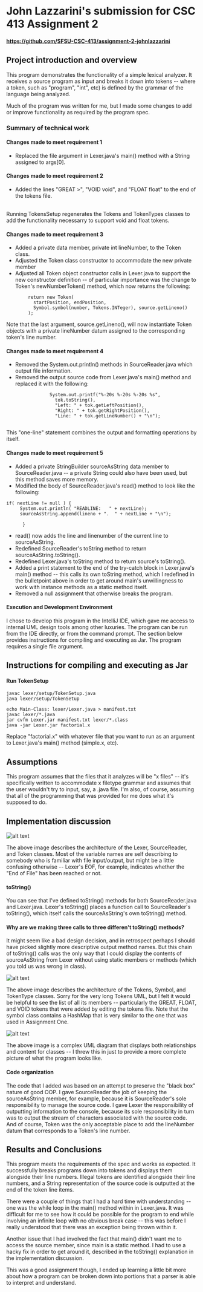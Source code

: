 # ﻿John Lazzarini's submission for CSC 413 Assignment 2
#### https://github.com/SFSU-CSC-413/assignment-2-johnlazzarini
## Project introduction and overview
This program demonstrates the functionality of a simple lexical analyzer.  It receives a source program as
input and breaks it down into tokens -- where a token, such as "program", "int", etc) is defined
by the grammar of the language being analyzed.

Much of the program was written for me, but I made some changes to add or improve functionality as required by the program spec.

### Summary of technical work

#### Changes made to meet requirement 1
- Replaced the file argument in Lexer.java's main() method with a String assigned to args[0].

#### Changes made to meet requirement 2

- Added the lines "GREAT >", "VOID void", and "FLOAT float" to the end of the tokens file.

<br>Running TokensSetup regenerates the Tokens and TokenTypes classes to add the functionality necessarry to support void and float tokens.

#### Changes made to meet requirement 3

- Added a private data member, private int lineNumber, to the Token class.
- Adjusted the Token class constructor to accommodate the new private member
- Adjusted all Token object constructor calls in Lexer.java to support the new constructor
definition -- of particular importance was the change to Token's newNumberToken() method, which now
returns the following: 
````
        return new Token(
          startPosition, endPosition,
          Symbol.symbol(number, Tokens.INTeger), source.getLineno()
        );
````
Note that the last argument, source.getLineno(), will now instantiate Token objects with
a private lineNumber datum assigned to the corresponding token's line number.

#### Changes made to meet requirement 4

- Removed the System.out.println() methods in SourceReader.java which output file information.
- Removed the output source code from Lexer.java's main() method and replaced it with
the following:

````
                System.out.printf("%-20s %-20s %-20s %s",
                  tok.toString(),
                  "Left: " + tok.getLeftPosition(),
                  "Right: " + tok.getRightPosition(),
                  "Line: " + tok.getLineNumber() + "\n");
                      
````
This "one-line" statement combines the output and formatting operations by itself.

#### Changes made to meet requirement 5
- Added a private StringBuilder sourceAsString data member to SourceReader.java -- a private String
could also have been used, but this method saves more memory.
- Modified the body of SourceReader.java's read() method to look like the following: 

````
if( nextLine != null ) {
     System.out.println( "READLINE:   " + nextLine);
     sourceAsString.append(lineno + ".  " + nextLine + "\n");

      } 
````

- read() now adds the line and linenumber of the current line to sourceAsString.
- Redefined SourceReader's toString method to return sourceAsString.toString().
- Redefined Lexer.java's toString method to return source's toString().
- Added a print statement to the end of the try-catch block in Lexer.java's main() method -- this calls its own toString method, which I redefined in the bulletpoint above in order to get around main's unwillingness to work with instance methods as a static method itself.
- Removed a null assignment that otherwise breaks the program.

#### Execution and Development Environment
I chose to develop this program in the IntelliJ IDE, which gave me access to internal UML design tools among other luxuries.  The program can be run from the IDE directly, or from the command prompt.  The section below provides instructions for compiling and executing as Jar.  The program requires a single file argument.

## Instructions for compiling and executing as Jar

#### Run TokenSetup
```
javac lexer/setup/TokenSetup.java
java lexer/setup/TokenSetup
```

```
echo Main-Class: lexer/Lexer.java > manifest.txt
javac lexer/*.java
jar cvfm Lexer.jar manifest.txt lexer/*.class
java -jar Lexer.jar factorial.x
```
Replace "factorial.x" with whatever file that you want to run as an argument to Lexer.java's main() method (simple.x, etc).

## Assumptions

This program assumes that the files that it analyzes will be "x files" -- it's specifically written to accommodate x filetype grammar and assumes that the user wouldn't try to input, say, a .java file.  I'm also, of course, assuming that all of the programming that was provided for me does what it's supposed to do.

## Implementation discussion

![alt text](http://i.imgur.com/YlZFoT0.png "Lexer, SourceReader, Token")

 The above image describes the architecture of the Lexer, SourceReader, and Token classes.  Most of the variable names are self describing to somebody who is familiar with file input/output, but might be a little confusing otherwise -- Lexer's EOF, for example, indicates whether the "End of File" has been reached or not.
 
#### toString()
You can see that I've defined toString() methods for both SourceReader.java and Lexer.java.  Lexer's toString() places a function call to SourceReader's toString(), which itself calls the sourceAsString's own toString() method.

#### Why are we making three calls to three differen't toString() methods?
It might seem like a bad design decision, and in retrospect perhaps I should have picked slightly more descriptive output method names.  But this chain of toString() calls was the only way that I could display the contents of sourceAsString from Lexer without using static members or methods (which you told us was wrong in class). 
 
 ![alt text](http://i.imgur.com/dDy2Zda.png "Lexer, SourceReader, Token")
 
 The above image describes the architecture of the Tokens, Symbol, and TokenType classes.  Sorry for the very long Tokens UML, but I felt it would be helpful to see the list of all its members -- particularly the GREAT, FLOAT, and VOID tokens that were added by editing the tokens file.  Note that the symbol class contains a HashMap that is very similar to the one that was used in Assignment One.
 
 ![alt text](http://i.imgur.com/qgIS5nR.png "Complex UML graphic")
 
The above image is a complex UML diagram that displays both relationships and content for classes -- I threw this in just to provide a more complete picture of what the program looks like.

#### Code organization
The code that I added was based on an attempt to preserve the "black box" nature of good OOP.  I gave SourceReader the job of keeping the sourceAsString member, for example, because it is SourceReader's sole responsibility to manage the source code.  I gave Lexer the responsibility of outputting information to the console, because its sole responsibility in turn was to output the stream of characters associated with the source code.  And of course, Token was the only acceptable place to add the lineNumber datum that corresponds to a Token's line number.

## Results and Conclusions

This program meets the requirements of the spec and works as expected.  It successfully breaks programs down into tokens and displays them alongside their line numbers.  Illegal tokens are identified alongside their line numbers, and a String representation of the source code is outputted at the end of the token line items.

There were a couple of things that I had a hard time with understanding -- one was the while loop in the main() method within in Lexer.java.  It was difficult for me to see how it could be possible for the program to end while involving an infinite loop with no obvious break case -- this was before I really understood that there was an exception being thrown within it.

Another issue that I had involved the fact that main() didn't want me to access the source member, since main is a static method. I had to use a hacky fix in order to get around it, described in the toString() explanation in the implementation discussion.

This was a good assignment though, I ended up learning a little bit more about how a program can be broken down into portions that a parser is able to interpret and understand.
